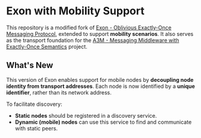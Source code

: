 # Exon with Mobility Support

This repository is a modified fork of [Exon - Oblivious Exactly-Once Messaging Protocol](https://github.com/ziadkassam/Exon/), extended to support **mobility scenarios**. It also serves as the transport foundation for the [A3M - Messaging Middleware with Exactly-Once Semantics](https://github.com/Alex-Sa-Ms/A3M-Messaging_Middleware_With_EO) project.

## What's New

This version of Exon enables support for mobile nodes by **decoupling node identity from transport addresses**. Each node is now identified by a **unique identifier**, rather than its network address.

To facilitate discovery:
- **Static nodes** should be registered in a discovery service.
- **Dynamic (mobile) nodes** can use this service to find and communicate with static peers.
